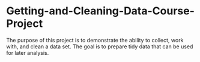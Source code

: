 # Getting-and-Cleaning-Data-Course-Project
The purpose of this project is to demonstrate the ability to collect, work with, and clean a data set. The goal is to prepare tidy data that can be used for later analysis. 
